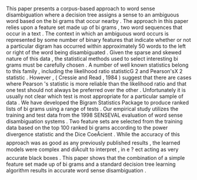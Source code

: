This paper presents a corpus-based approach to word sense disambiguation where a decision tree assigns a sense to an ambiguous word based on the bi grams that occur nearby . 
The approach in this paper relies upon a feature set made up of bi grams , two word sequences that occur in a text . 
The context in which an ambiguous word occurs is represented by some number of binary features that indicate whether or not a particular digram has occurred within approximately 50 words to the left or right of the word being disambiguated . 
Given the sparse and skewed nature of this data , the statistical methods used to select interesting bi grams must be carefully chosen . 
A number of well known statistics belong to this family , including the likelihood ratio statisticG 2 and Pearson'sX 2 statistic . 
However , ( Cressie and Read , 1984 ) suggest that there are cases where Pearson 's statistic is more reliable than the likelihood ratio and that one test should not always be preferred over the other . 
Unfortunately it is usually not clear which test is most appropriate for a particular sample of data . 
We have developed the Bigram Statistics Package to produce ranked lists of bi grams using a range of tests . 
Our empirical study utilizes the training and test data from the 1998 SENSEVAL evaluation of word sense disambiguation systems . 
Two feature sets are selected from the training data based on the top 100 ranked bi grams according to the power divergence statistic and the Dice CoeÃcient . 
While the accuracy of this approach was as good as any previously published results , the learned models were complex and diÃcult to interpret , in e ? ect acting as very accurate black boxes . 
This paper shows that the combination of a simple feature set made up of bi grams and a standard decision tree learning algorithm results in accurate word sense disambiguation . 

